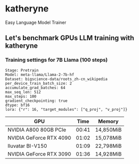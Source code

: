 # katheryne
Easy Language Model Trainer


## Let's benchmark GPUs LLM training with katheryne

### Training settings for 7B Llama (100 steps)
```
Stage: Pretrain
Model: meta-llama/Llama-2-7b-hf
Dataset: bigscience-data/roots_zh-cn_wikipedia
per_device_train_batch_size: 2
accumulate_grad_batches: 64
max_seq_len: 512
max_steps: 100
gradient_checkpointing: true
dtype: bf16
lora: {"r": 16, "target_modules": ["q_proj", "v_proj"]}
```

|              GPU             |  Time   |     Memory   |
|------------------------------|---------|--------------|
|    NVIDIA A800 80GB PCIe     |  00:41  |   14,850MiB  |
|   NVIDIA GeForce RTX 4090    |  01:02  |   15,078MiB  |
|      Iluvatar BI-V150        |  01:09  |   22,798MiB  |
|   NVIDIA GeForce RTX 3090    |  01:36  |   14,928MiB  |


